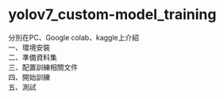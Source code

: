 # yolov7_custom-model_training
分別在PC、Google colab、kaggle上介紹  
一、環境安裝  
二、準備資料集  
三、配置訓練相關文件  
四、開始訓練  
五、測試  
